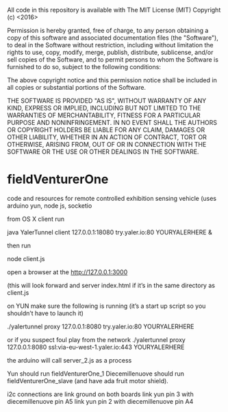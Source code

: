 All code in this repository is available with The MIT License (MIT)
Copyright (c) <2016> <Tom Schofield>

Permission is hereby granted, free of charge, to any person obtaining a copy of this software and associated documentation files (the "Software"), to deal in the Software without restriction, including without limitation the rights to use, copy, modify, merge, publish, distribute, sublicense, and/or sell copies of the Software, and to permit persons to whom the Software is furnished to do so, subject to the following conditions:

The above copyright notice and this permission notice shall be included in all copies or substantial portions of the Software.

THE SOFTWARE IS PROVIDED "AS IS", WITHOUT WARRANTY OF ANY KIND, EXPRESS OR IMPLIED, INCLUDING BUT NOT LIMITED TO THE WARRANTIES OF MERCHANTABILITY, FITNESS FOR A PARTICULAR PURPOSE AND NONINFRINGEMENT. IN NO EVENT SHALL THE AUTHORS OR COPYRIGHT HOLDERS BE LIABLE FOR ANY CLAIM, DAMAGES OR OTHER LIABILITY, WHETHER IN AN ACTION OF CONTRACT, TORT OR OTHERWISE, ARISING FROM, OUT OF OR IN CONNECTION WITH THE SOFTWARE OR THE USE OR OTHER DEALINGS IN THE SOFTWARE.


# fieldVenturerOne
code and resources for remote controlled exhibition sensing vehicle (uses arduino yun, node js, socketio

from OS X client run

java YalerTunnel client 127.0.0.1:18080 try.yaler.io:80 YOURYALERHERE &

then run

node client.js

open a browser at the http://127.0.0.1:3000

(this will look forward and server index.html if it’s in the same directory as client.js



on YUN make sure the following is running (it’s a start up script so you shouldn’t have to launch it)

./yalertunnel proxy 127.0.0.1:8080 try.yaler.io:80 YOURYALERHERE

or if you suspect foul play from the network
./yalertunnel proxy 127.0.0.1:8080 ssl:via-eu-west-1.yaler.io:443 YOURYALERHERE


the arduino will call server_2.js as a process

Yun should run fieldVenturerOne_1 
Diecemillenuove should run fieldVenturerOne_slave (and have ada fruit motor shield).

i2c connections are
link ground on both boards
link yun pin 3 with diecemillenuove pin A5
link yun pin 2 with diecemillenuove pin A4


